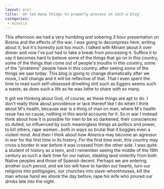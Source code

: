 ```yaml
---
layout: post
title: 'oh too many things to properly process on such a blog'
categories:
 - minutia
---
```


This afternoon we had a very humbling and sobering 3 hour presentation on Bosnia and the effects of the war. I was going to decompress here, writing about it, but it's honestly just too much. I talked with Miriam about it over dinner and now I've just had to take a break from processing it. Suffice it to say it becomes hard to believe some of the things that go on in this country, some of the things that come out of people's mouths in this country, some of the "problems" people have in this country, after seeing some of the things we saw today. This blog is going to change dramatically after we move, I will change and it will be reflective of that. That I even spent the time to read such self-obsessed drivelling shit such as Eggers seems such a waste, as does such a life as he was lothe to share with so many.

It got me thinking about God, of course, as these things are apt to do. I don't really think about providence or lack thereof like I do when I think about M's health, because war is a thing of man on man, where M's health issue has no cause, nothing in this world accounts for it. So in war I instead think about how it is possible for men to be so darkened, their consciences so dulled, so influenced by such meaningless things as politics and power, to kill others, rape women...both in ways so brutal that it boggles even a violent mind. And then I think about how America may become an agressor in war for the first time in its history. For the first time ever, this country may cross a border in war before it was crossed from the other side. I was quite a student of history as a teen, and I remember seeing the middle of the 19th century as such a dark time for our nation, stealing land violently from both Native peoples and those of Spanish decent. Perhaps we are entering another such period, and we too will have to harden our hearts, turn our religions into politigogies, our churches into slave-whorehouses, kill the man whose hand we shook the day before, rape his wife who poured our drinks late into the night.
